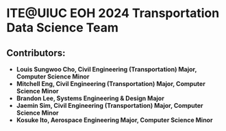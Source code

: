 # ITE@UIUC EOH 2024 Transportation Data Science Team

## Contributors:
- **Louis Sungwoo Cho, Civil Engineering (Transportation) Major, Computer Science Minor**
- **Mitchell Eng, Civil Engineering (Transportation) Major, Computer Science Minor**
- **Brandon Lee, Systems Engineering & Design Major**
- **Jaemin Sim, Civil Engineering (Transportation) Major, Computer Science Minor**
- **Kosuke Ito, Aerospace Engineering Major, Computer Science Minor**
